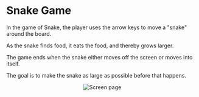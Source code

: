 

# Snake Game

<!-- DESCRIPTION -->
  
In the game of Snake, the player uses the arrow keys to move a "snake" around the board. 

As the snake finds food, it eats the food, and thereby grows larger. 

The game ends when the snake either moves off the screen or moves into itself. 

The goal is to make the snake as large as possible before that happens.

<div align="center">
  
![Screen page][screen]

[screen]: gif/chrome-capture-2023-1-21.gif
</div>

